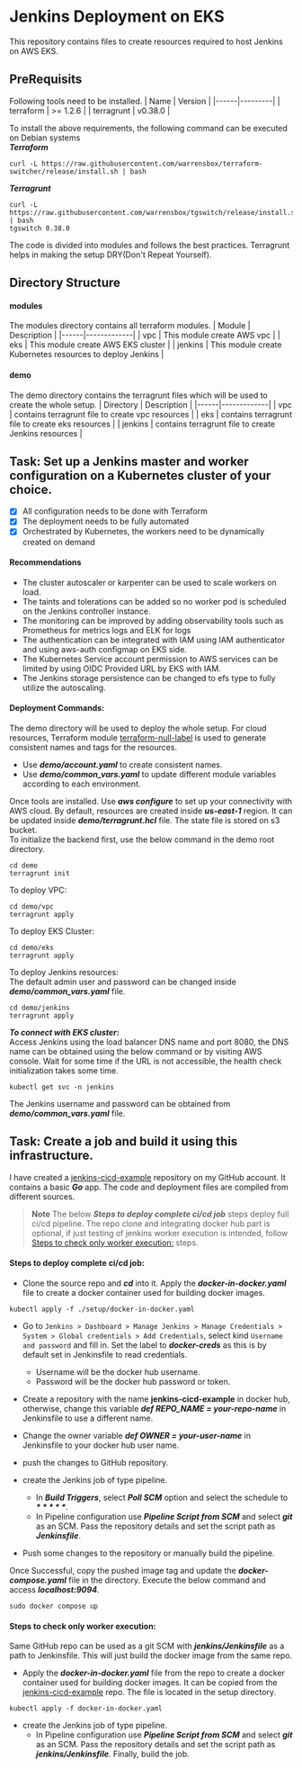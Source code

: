 # Jenkins Deployment on EKS
This repository contains files to create resources required to host Jenkins on AWS EKS.

## PreRequisits
Following tools need to be installed.
| Name | Version |
|------|---------|
| terraform | >= 1.2.6 |
| terragrunt | v0.38.0 |

To install the above requirements, the following command can be executed on Debian systems  
***Terraform***
```
curl -L https://raw.githubusercontent.com/warrensbox/terraform-switcher/release/install.sh | bash
```

***Terragrunt***
```
curl -L https://raw.githubusercontent.com/warrensbox/tgswitch/release/install.sh | bash
tgswitch 0.38.0
```
The code is divided into modules and follows the best practices. Terragrunt helps in making the setup DRY(Don't Repeat Yourself).
## Directory Structure
#### modules
The modules directory contains all terraform modules.
| Module | Description |
|------|-------------|
| vpc | This module create AWS vpc |
| eks | This module create AWS EKS cluster |
| jenkins | This module create Kubernetes resources to deploy Jenkins |

#### demo
The demo directory contains the terragrunt files which will be used to create the whole setup.
| Directory | Description |
|------|-------------|
| vpc | contains terragrunt file to create vpc resources |
| eks | contains terragrunt file to create eks resources |
| jenkins | contains terragrunt file to create Jenkins resources |

## Task: Set up a Jenkins master and worker configuration on a Kubernetes cluster of your choice. 

- [x] All configuration needs to be done with Terraform 
- [x] The deployment needs to be fully automated 
- [x] Orchestrated by Kubernetes, the workers need to be dynamically created on demand 

#### Recommendations
* The cluster autoscaler or karpenter can be used to scale workers on load.
* The taints and tolerations can be added so no worker pod is scheduled on the Jenkins controller instance.
* The monitoring can be improved by adding observability tools such as Prometheus for metrics logs and ELK for logs
* The authentication can be integrated with IAM using IAM authenticator and using aws-auth configmap on EKS side.
* The Kubernetes Service account permission to AWS services can be limited by using OIDC Provided URL by EKS with IAM.
* The Jenkins storage persistence can be changed to efs type to fully utilize the autoscaling.

#### Deployment Commands:
The demo directory will be used to deploy the whole setup.
For cloud resources, Terraform module [terraform-null-label](https://github.com/terraform-aws-modules/terraform-aws-eks/) is used to generate consistent names and tags for the resources. 
* Use ***demo/account.yaml*** to create consistent names. 
* Use ***demo/common_vars.yaml*** to update different module variables according to each environment.

Once tools are installed. Use ***aws configure*** to set up your connectivity with AWS cloud.
By default, resources are created inside ***us-east-1*** region. It can be updated inside ***demo/terragrunt.hcl*** file.
The state file is stored on s3 bucket.  
To initialize the backend first, use the below command in the demo root directory.
```
cd demo
terragrunt init
```
To deploy VPC:
```
cd demo/vpc
terragrunt apply
```
To deploy EKS Cluster:
```
cd demo/eks
terragrunt apply
```
To deploy Jenkins resources:  
The default admin user and password can be changed inside ***demo/common_vars.yaml*** file.
```
cd demo/jenkins
terragrunt apply
```
***To connect with EKS cluster:***  
Access Jenkins using the load balancer DNS name and port 8080, the DNS name can be obtained using the below command or by visiting AWS console. Wait for some time if the URL is not accessible, the health check initialization takes some time.
```
kubectl get svc -n jenkins
```
The Jenkins username and password can be obtained from ***demo/common_vars.yaml*** file.


## Task: Create a job and build it using this infrastructure. 
I have created a [jenkins-cicd-example](https://github.com/zurrehma/jenkins-cicd-example) repository on my GitHub account. It contains a basic ***Go*** app. The code and deployment files are compiled from different sources.

> **Note**
> The below ***Steps to deploy complete ci/cd job*** steps deploy full ci/cd pipeline. The repo clone  and integrating docker hub part is optional, if just testing of jenkins worker execution is intended, follow [Steps to check only worker execution:](#steps-to-check-only-worker-execution) steps.

#### Steps to deploy complete ci/cd job:
* Clone the source repo and ***cd*** into it. Apply the ***docker-in-docker.yaml*** file to create a docker container used for building docker images.
```
kubectl apply -f ./setup/docker-in-docker.yaml
```
* Go to `Jenkins > Dashboard > Manage Jenkins > Manage Credentials > System > Global credentials > Add Credentials`, select kind `Username and password` and fill in. Set the label to ***docker-creds*** as this is by default set in Jenkinsfile to read credentials.
  * Username will be the docker hub username.
  * Password will be the docker hub password or token.

* Create a repository with the name **jenkins-cicd-example** in docker hub, otherwise, change this variable ***def REPO_NAME = your-repo-name*** in Jenkinsfile to use a different name.

* Change the owner variable ***def OWNER = your-user-name*** in Jenkinsfile to your docker hub user name.

* push the changes to GitHub repository.

* create the Jenkins job of type pipeline. 
    * In ***Build Triggers***, select ***Poll SCM*** option and select the schedule to ***\* \* \* \* \****.
    * In Pipeline configuration use ***Pipeline Script from SCM*** and select ***git*** as an SCM. Pass the repository details and set the script path as ***Jenkinsfile***. 

* Push some changes to the repository or manually build the pipeline.

Once Successful, copy the pushed image tag and update the ***docker-compose.yaml*** file in the directory. Execute the below command and access ***localhost:9094***.
```
sudo docker compose up
```

#### Steps to check only worker execution:  
Same GitHub repo can be used as a git SCM with ***jenkins/Jenkinsfile*** as a path to Jenkinsfile. This will just build the docker image from the same repo.
* Apply the ***docker-in-docker.yaml*** file from the repo to create a docker container used for building docker images. It can be copied from the [jenkins-cicd-example](https://github.com/zurrehma/jenkins-cicd-example) repo. The file is located in the setup directory.
```
kubectl apply -f docker-in-docker.yaml
```
* create the Jenkins job of type pipeline.
    * In Pipeline configuration use ***Pipeline Script from SCM*** and select ***git*** as an SCM. Pass the repository details and set the script path as ***jenkins/Jenkinsfile***. Finally, build the job.
